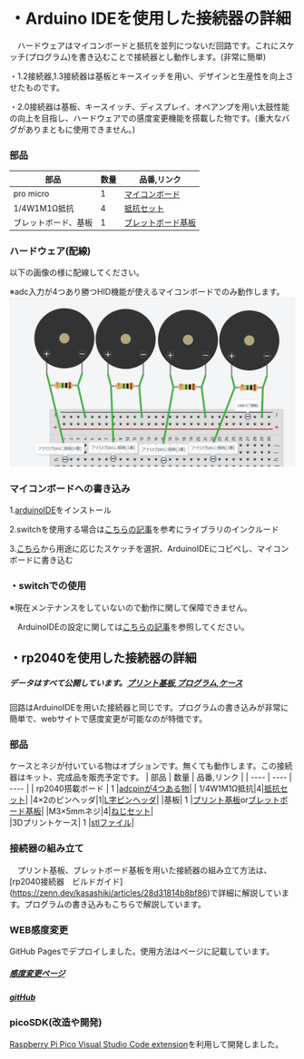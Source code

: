 # ・Arduino IDEを使用した接続器の詳細
　ハードウェアはマイコンボードと抵抗を並列につないだ回路です。これにスケッチ(プログラム)を書き込むことで接続器とし動作します。(非常に簡単)

 ・1.2接続器,1.3接続器は基板とキースイッチを用い、デザインと生産性を向上させたものです。
 
 ・2.0接続器は基板、キースイッチ、ディスプレイ、オペアンプを用い太鼓性能の向上を目指し、ハードウェアでの感度変更機能を搭載した物です。(重大なバグがありまともに使用できません。)
### 部品
|部品|数量|品番,リンク|
|----|---|----|
|pro micro|1|[マイコンボード](https://www.amazon.co.jp/%E9%81%8A%E8%88%8E%E5%B7%A5%E6%88%BF-Pro-Micro-%E9%9D%92%E5%9F%BA%E6%9D%BF-2%E5%80%8B%E3%82%BB%E3%83%83%E3%83%88/dp/B0C2K6LYB4?__mk_ja_JP=%E3%82%AB%E3%82%BF%E3%82%AB%E3%83%8A&crid=27ALDBX8UE89Z&dib=eyJ2IjoiMSJ9.m__bSztH0BgMLF4mlpfWx46lJGAAx0u8LyPqb5RbXQIONCniD06gNeqzbCrvzciTHv70bczz8PmWnYu3eGPmxuZqG-YqUVxF3gxCCLVRuVkqm5hyj-KjGRMEjYwcsRN9UD68SsIvP6Z3Bic6-MRDB1IMgdzrPafN1NCz_OmDFZIaQT21UDPk7pCxoQ5LYbbNxmhnAz30EfdWCqq6-Ev4ITj76OYF1JMMAHBSq78_29e5pW67F9RsKXut_Y2_Es9N5mF1vQ0K-w0V4fLtBNKtF37G9WK-b0nd6F7D0gd5UHT_x9Yuk07w3DH6dXhB8WnyiMj1bWwXPPfGRAUMCRHj5t8jZX5_m-gb8FRYqo_xdboQcK91N9Y-FnY-CcZXLs4uWED4_ULS9bTYfUhEyBtnoA8dKT1DtR8BemhPgVAAc42AlwDs8gy6m00_TCO0yolg.rhHQPvdRTxe4hx-lp_ZJ6uXop3bHxDHXbhYJplzmLyU&dib_tag=se&keywords=pro+micro&qid=1739381254&sprefix=pro+micro%2Caps%2C180&sr=8-6)|
|1/4W1M1Ω抵抗|4|[抵抗セット](https://www.amazon.co.jp/%E9%87%91%E5%B1%9E%E7%9A%AE%E8%86%9C%E6%8A%B5%E6%8A%97%E5%99%A8-%E9%9B%BB%E5%AD%90%E5%B7%A5%E4%BD%9C%E3%81%AE%E5%9F%BA%E6%9C%AC%E9%83%A8%E5%93%81-10R-1M%E6%8A%B5%E6%8A%97-%E3%80%90600pc%E3%80%91%E9%AB%98%E7%B2%BE%E5%BA%A6-%E9%9B%BB%E5%AD%90%E5%AE%9F%E9%A8%93%E7%94%A8%E5%9F%BA%E6%9C%AC%E9%83%A8%E5%93%81%E3%82%BB%E3%83%83%E3%83%88/dp/B0CT8PJ97X?__mk_ja_JP=%E3%82%AB%E3%82%BF%E3%82%AB%E3%83%8A&crid=3DTPG422SB58P&dib=eyJ2IjoiMSJ9.HPo6cirzJac7uI1tfT_N85IQ6L3fRrjcaKYir7R0MYyLHjzlB0WQ2nP15J2VRcfInKSY-z4aOE_0S4SVv5hnFZX7KhfJJB0xWaBEEzyA-A62DeLw6c5Zzc3VMS1hlS1wRc_4Y3Cm-NgH0zO0PD87op1PUAImKNN6t4B8R_QtP7WI-jQRaUm8eXPwkrzHnxbXmz363M6mCCQSVjn67nErAPcugBZugG7UlLTXLAtfGtJ3tw0fDtHKCuCt448jF5VZmz-f3Ff10Mb9EhULwxeTbgM0MmbGyJrsr4OkvB6RQIW5ab4GeLep38zuOsxZWA1syMZNUzY2DmW10o_oLSxgfkix0jSiZ3QEfTQFl9zwdugECZ6Xsh2in50vSO6SU-uScKws66la3rdCb8QNuy2TuX7vIjx319BRIC_1jJiaOo8fUfmyLMAxE9nLcJQT3nta.UQD11BkzrWHRtdP8rksHAw5IunN_wv8r4x1YsBNv9r8&dib_tag=se&keywords=1%2F4%E6%8A%B5%E6%8A%97&qid=1739381336&sprefix=1%2F4%E6%8A%B5%E6%8A%97%2Caps%2C178&sr=8-1&th=1)|
|ブレットボード、基板|1|[ブレットボード基板](https://www.amazon.co.jp/%E3%82%A4%E3%83%81%E3%82%B1%E3%83%B3-1%E5%88%97%E5%A4%9A%E3%81%84%E3%83%96%E3%83%AC%E3%83%83%E3%83%89%E3%83%9C%E3%83%BC%E3%83%89%E3%83%97%E3%83%AA%E3%83%B3%E3%83%88%E5%9F%BA%E6%9D%BF-%E3%81%AF%E3%82%93%E3%81%A0%E4%BB%98%E3%81%91%E5%8F%AF%E8%83%BD-%E9%87%91%E3%83%A1%E3%83%83%E3%82%AD%E4%BB%95%E4%B8%8A%E3%81%92%E3%81%AE%E4%B8%8A%E7%B4%9A%E5%93%81-%E3%83%8F%E3%83%BC%E3%83%95%E3%82%B5%E3%82%A4%E3%82%BA/dp/B0CMHD34G6?__mk_ja_JP=%E3%82%AB%E3%82%BF%E3%82%AB%E3%83%8A&crid=2AGZU6PXL321E&dib=eyJ2IjoiMSJ9.wVtwTgZhb9ysKD6uEqIX780UJUFfp8svxAUybcynxIoUBe82WqKeXeaE9ECm0sQ2iyRU3kvZMNz523VUIIYMKtbEQgeMZip9m4zydpBzVBPd7-0DbsaNqx_btTvpp_itK6NDSD6aI10dg8qUBkfpGYiGOwiAZ6f3nnFbecyeetcxkvOId8cMcNBY7EcN_TxiOMxpwxxmBzPOeHQaHOAQ5_P9Kf11aYzuOZtBYblSCr2H2DaHxXWa4cVuh3msl3JVEDzF2I1aO2GsNnsqaCd4a6bEXe1A5X_YQnlap24PyBXeWaRx7nIuZdgSTbE754HVYI6sM1xHYdAnBLJ6Zql4dotsuK4Ah6KSsG1sVMU2FgCn6xK9AWMZr5BGYeia5X50GvV-RfWZsZ7xFQO6jn8sZ2X9zYFrIXJJ6jaAgEHZ4qXMeSwW37KOdCW8RfWpcJp5.uz8NXzEyEV7tRfYqtuBsoBLc-NLwDiDgjJn2IQjpa6M&dib_tag=se&keywords=%E3%83%96%E3%83%AC%E3%83%83%E3%83%89%E3%83%9C%E3%83%BC%E3%83%89%E5%9F%BA%E6%9D%BF&qid=1739381379&sprefix=%E3%83%96%E3%83%AC%E3%83%83%E3%83%88%E3%83%9C%E3%83%BC%E3%83%89%E5%9F%BA%E6%9D%BF%2Caps%2C173&sr=8-1)|
### ハードウェア(配線)
以下の画像の様に配線してください。

※adc入力が4つあり勝つHID機能が使えるマイコンボードでのみ動作します。
<img src=images\images\wiring.png width= "700px" >

### マイコンボードへの書き込み
 1.[arduinoIDE](https://www.arduino.cc/en/software)をインストール

 2.switchを使用する場合は[こちらの記事](https://zenn.dev/kasashiki/articles/5c34ef0c962846)を参考にライブラリのインクルード

 3.[こちら](arduino_minimum)から用途に応じたスケッチを選択、ArduinoIDEにコピペし、マイコンボードに書き込む
### ・switchでの使用
※現在メンテナンスをしていないので動作に関して保障できません。

　ArduinoIDEの設定に関しては[こちらの記事](https://zenn.dev/kasashiki/articles/5c34ef0c962846)を参照してください。

## ・rp2040を使用した接続器の詳細
##### データはすべて公開しています。[プリント基板,プログラム,ケース](HIDtaiko_connector_rp2040)
 回路はArduinoIDEを用いた接続器と同じです。プログラムの書き込みが非常に簡単で、webサイトで感度変更が可能なのが特徴です。

 ### 部品
 ケースとネジが付いている物はオプションです。無くても動作します。この接続器はキット、完成品を販売予定です。
 | 部品 | 数量 | 品番,リンク |
| ---- | ---- | ---- |
| rp2040搭載ボード | 1 |[adcpinが4つある物](https://ja.aliexpress.com/item/1005005407839815.html?spm=a2g0o.order_list.order_list_main.10.54b5585aH5Qkf0&gatewayAdapt=glo2jpn)|
|  1/4W1M1Ω抵抗|4|[抵抗セット](https://www.amazon.co.jp/%E9%87%91%E5%B1%9E%E7%9A%AE%E8%86%9C%E6%8A%B5%E6%8A%97%E5%99%A8-%E9%9B%BB%E5%AD%90%E5%B7%A5%E4%BD%9C%E3%81%AE%E5%9F%BA%E6%9C%AC%E9%83%A8%E5%93%81-10R-1M%E6%8A%B5%E6%8A%97-%E3%80%90600pc%E3%80%91%E9%AB%98%E7%B2%BE%E5%BA%A6-%E9%9B%BB%E5%AD%90%E5%AE%9F%E9%A8%93%E7%94%A8%E5%9F%BA%E6%9C%AC%E9%83%A8%E5%93%81%E3%82%BB%E3%83%83%E3%83%88/dp/B0CT8PJ97X?__mk_ja_JP=%E3%82%AB%E3%82%BF%E3%82%AB%E3%83%8A&crid=3DTPG422SB58P&dib=eyJ2IjoiMSJ9.HPo6cirzJac7uI1tfT_N85IQ6L3fRrjcaKYir7R0MYyLHjzlB0WQ2nP15J2VRcfInKSY-z4aOE_0S4SVv5hnFZX7KhfJJB0xWaBEEzyA-A62DeLw6c5Zzc3VMS1hlS1wRc_4Y3Cm-NgH0zO0PD87op1PUAImKNN6t4B8R_QtP7WI-jQRaUm8eXPwkrzHnxbXmz363M6mCCQSVjn67nErAPcugBZugG7UlLTXLAtfGtJ3tw0fDtHKCuCt448jF5VZmz-f3Ff10Mb9EhULwxeTbgM0MmbGyJrsr4OkvB6RQIW5ab4GeLep38zuOsxZWA1syMZNUzY2DmW10o_oLSxgfkix0jSiZ3QEfTQFl9zwdugECZ6Xsh2in50vSO6SU-uScKws66la3rdCb8QNuy2TuX7vIjx319BRIC_1jJiaOo8fUfmyLMAxE9nLcJQT3nta.UQD11BkzrWHRtdP8rksHAw5IunN_wv8r4x1YsBNv9r8&dib_tag=se&keywords=1%2F4%E6%8A%B5%E6%8A%97&qid=1739381336&sprefix=1%2F4%E6%8A%B5%E6%8A%97%2Caps%2C178&sr=8-1&th=1)|
|4×2のピンヘッダ|1|[L字ピンヘッダ](https://www.amazon.co.jp/dp/B00TRTIB7O?ref=ppx_yo2ov_dt_b_fed_asin_title)|
|基板| 1 |[プリント基板](HIDtaiko_connector_rp2040/kicad_pcb)or[ブレットボード基板](https://www.amazon.co.jp/%E3%82%A4%E3%83%81%E3%82%B1%E3%83%B3-1%E5%88%97%E5%A4%9A%E3%81%84%E3%83%96%E3%83%AC%E3%83%83%E3%83%89%E3%83%9C%E3%83%BC%E3%83%89%E3%83%97%E3%83%AA%E3%83%B3%E3%83%88%E5%9F%BA%E6%9D%BF-%E3%81%AF%E3%82%93%E3%81%A0%E4%BB%98%E3%81%91%E5%8F%AF%E8%83%BD-%E9%87%91%E3%83%A1%E3%83%83%E3%82%AD%E4%BB%95%E4%B8%8A%E3%81%92%E3%81%AE%E4%B8%8A%E7%B4%9A%E5%93%81-%E3%83%8F%E3%83%BC%E3%83%95%E3%82%B5%E3%82%A4%E3%82%BA/dp/B0CMHD34G6?__mk_ja_JP=%E3%82%AB%E3%82%BF%E3%82%AB%E3%83%8A&crid=2AGZU6PXL321E&dib=eyJ2IjoiMSJ9.wVtwTgZhb9ysKD6uEqIX780UJUFfp8svxAUybcynxIoUBe82WqKeXeaE9ECm0sQ2iyRU3kvZMNz523VUIIYMKtbEQgeMZip9m4zydpBzVBPd7-0DbsaNqx_btTvpp_itK6NDSD6aI10dg8qUBkfpGYiGOwiAZ6f3nnFbecyeetcxkvOId8cMcNBY7EcN_TxiOMxpwxxmBzPOeHQaHOAQ5_P9Kf11aYzuOZtBYblSCr2H2DaHxXWa4cVuh3msl3JVEDzF2I1aO2GsNnsqaCd4a6bEXe1A5X_YQnlap24PyBXeWaRx7nIuZdgSTbE754HVYI6sM1xHYdAnBLJ6Zql4dotsuK4Ah6KSsG1sVMU2FgCn6xK9AWMZr5BGYeia5X50GvV-RfWZsZ7xFQO6jn8sZ2X9zYFrIXJJ6jaAgEHZ4qXMeSwW37KOdCW8RfWpcJp5.uz8NXzEyEV7tRfYqtuBsoBLc-NLwDiDgjJn2IQjpa6M&dib_tag=se&keywords=%E3%83%96%E3%83%AC%E3%83%83%E3%83%89%E3%83%9C%E3%83%BC%E3%83%89%E5%9F%BA%E6%9D%BF&qid=1739381379&sprefix=%E3%83%96%E3%83%AC%E3%83%83%E3%83%88%E3%83%9C%E3%83%BC%E3%83%89%E5%9F%BA%E6%9D%BF%2Caps%2C173&sr=8-1)|
|M3×5mmネジ|4|[ねじセット](https://www.amazon.co.jp/%E3%82%B5%E3%83%A0%E3%82%B3%E3%82%B9-%E7%9A%BF%E9%A0%AD%E5%B0%8F%E3%83%8D%E3%82%B8-M3%E3%82%B9%E3%83%86%E3%83%B3%E3%83%AC%E3%82%B9%E3%81%AD%E3%81%98-180%E5%80%8B%E5%85%A5%E3%82%8A-340%E5%80%8B%E3%82%BB%E3%83%83%E3%83%88%EF%BC%88%E5%8F%8E%E7%B4%8D%E3%82%B1%E3%83%BC%E3%82%B9%E4%BB%98%E3%81%8D%EF%BC%89/dp/B09SCV6HL5?__mk_ja_JP=%E3%82%AB%E3%82%BF%E3%82%AB%E3%83%8A&crid=3PYVLE7ZXF27C&dib=eyJ2IjoiMSJ9.WYM2WdbStyCmseHVPbiZ8lk7UqkA-c21DRwH4ztqT7FeTU5QovEO6Ac5lUm_6mxhfMfxAbElsQJkQyuBRebRoOahu5gNG8cHpRGK8qJpjGggg9uPre-Ll_nQ8nXp0y4nGDPOMbeYwEbPb-vfAaWopfwpZl07e3A52yDfoKJ-njJTUOGKz8v85jdomX85ZCIQtE8doItuHpj-QegWI8nHd84WigrADfaPw3uVgxpqIOOI_RUF44BuJYamR_w5SuY3DxXKh3PwSPO8LmM14tN31o_3uYEeCQhK5M6bB0U7cSX45wMHH1xmfP8rhYbIS9mhDUG6YD4jhFO1n0fBeG9Yly1THMTPrDMkztsAxeVnED3tkZc7qDrdW73Apd2vcoKiA17fyHl4aUHOSzlVv6ZlPWtGORgvqkc-OhN9LgAPt38ezBEjSyMHl-JBhapz4HU9.-M_J3a8lueYuVcQMOfoN6w_5m5cI7szOaETCfwOMZV8&dib_tag=se&keywords=m3+%E3%81%AD%E3%81%98&qid=1739424693&sprefix=m3%E3%81%AD%E3%81%98%2Caps%2C184&sr=8-5)|  
|3Dプリントケース| 1 |[stlファイル](HIDtaiko_connector_rp2040/case)|

### 接続器の組み立て
　プリント基板、ブレットボード基板を用いた接続器の組み立て方法は、[rp2040接続器　ビルドガイド]
(https://zenn.dev/kasashiki/articles/28d31814b8bf86)で詳細に解説しています。プログラムの書き込みもこちらで解説しています。

### WEB感度変更
 GitHub Pagesでデプロイしました。使用方法はページに記載しています。　　
 ##### [感度変更ページ](https://kasasiki3.github.io/ver1.3_webapp_rp2040version/)
 ##### [gitHub](https://github.com/kasasiki3/ver1.3_webapp_rp2040version)

### picoSDK(改造や開発)
 [Raspberry Pi Pico Visual Studio Code extension](https://github.com/raspberrypi/pico-vscode)を利用して開発しました。


